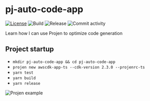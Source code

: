 # pj-auto-code-app

[![License](https://img.shields.io/badge/License-Apache%202.0-yellowgreen.svg)](https://opensource.org/licenses/Apache-2.0)
![Build](https://github.com/marciocadev/pj-auto-code-app/workflows/build/badge.svg)
![Release](https://github.com/marciocadev/pj-auto-code-app/workflows/release/badge.svg)
![Commit activity](https://img.shields.io/github/commit-activity/w/marciocadev/pj-auto-code-app)

Learn how I can use Projen to optimize code generation

## Project startup
* `mkdir pj-auto-code-app && cd pj-auto-code-app`
* `projen new awscdk-app-ts --cdk-version 2.3.0 --projenrc-ts`
* `yarn test`
* `yarn build`
* `yarn release`

![Projen example](https://raw.githubusercontent.com/marciocadev/basic-crud-old/main/images/projenrc-edit-001.gif)